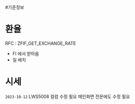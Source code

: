 #기준정보 

# 환율
RFC : ZFIF_GET_EXCHANGE_RATE
- FI 에서 받아옴
- 일 배치

# 시세


`2023-10-12`
LWS5008 컬럼 수정 필요
메인화면 전문에도 수정 필요
